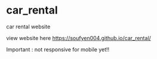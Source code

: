 # car_rental
car rental website

view website here https://soufyen004.github.io/car_rental/

Important : not responsive for mobile yet!!
